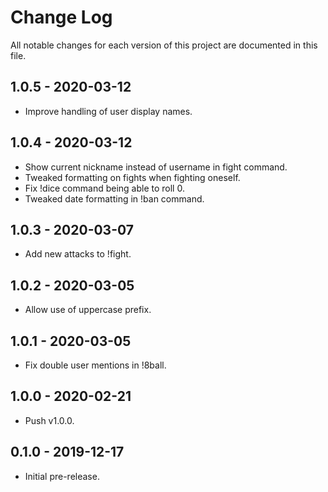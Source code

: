 # Change Log

All notable changes for each version of this project are documented in this file.

## 1.0.5 - 2020-03-12

- Improve handling of user display names.

## 1.0.4 - 2020-03-12

- Show current nickname instead of username in fight command.
- Tweaked formatting on fights when fighting oneself.
- Fix !dice command being able to roll 0.
- Tweaked date formatting in !ban command.

## 1.0.3 - 2020-03-07

- Add new attacks to !fight.

## 1.0.2 - 2020-03-05

- Allow use of uppercase prefix.

## 1.0.1 - 2020-03-05

- Fix double user mentions in !8ball.

## 1.0.0 - 2020-02-21

- Push v1.0.0.

## 0.1.0 - 2019-12-17

- Initial pre-release.
